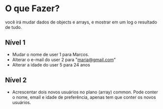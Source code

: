 # O que Fazer?

você irá mudar dados de objects e arrays, e mostrar em um log o resultado de tudo.

## Nível 1

 - Mudar o nome de user 1 para Marcos.
 - Alterar o e-mail do user 2 para "maria@gmail.com"
 - Alterar a idade do user 5 para 24 anos

## Nível 2

 - Acrescentar dois novos usuários no plano (array) common. Pode conter o nome, email e idade de preferência, apenas tem que conter os novos usuários.


